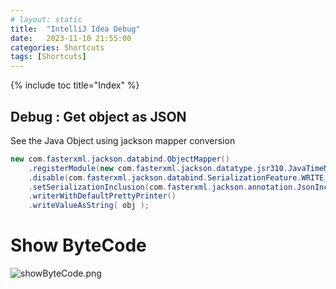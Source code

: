 ```yaml
---
# layout: static
title:  "IntelliJ Idea Debug"
date:   2023-11-10 21:55:00
categories: Shortcuts
tags: [Shortcuts]
---
```


{% include toc title="Index" %}

## Debug : Get object as JSON

See the Java Object using jackson mapper conversion

```java
new com.fasterxml.jackson.databind.ObjectMapper()
    .registerModule(new com.fasterxml.jackson.datatype.jsr310.JavaTimeModule())
    .disable(com.fasterxml.jackson.databind.SerializationFeature.WRITE_DATES_AS_TIMESTAMPS)
    .setSerializationInclusion(com.fasterxml.jackson.annotation.JsonInclude.Include.ALWAYS)
    .writerWithDefaultPrettyPrinter()
    .writeValueAsString( obj );
```

# Show ByteCode
![showByteCode.png](..%2F..%2Fassets%2Fimages%2FintelliJ%2FshowByteCode.png)
